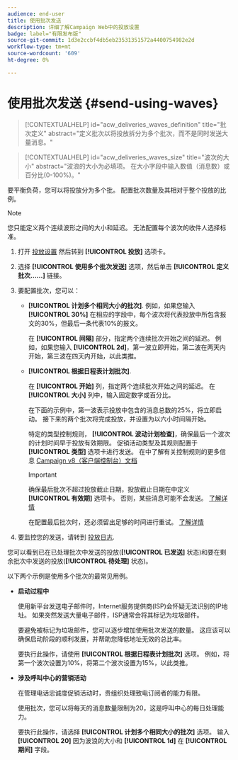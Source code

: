```yaml
---
audience: end-user
title: 使用批次发送
description: 详细了解Campaign Web中的投放设置
badge: label="有限发布版"
source-git-commit: 1d3e2ccbf4db5eb23531351572a4400754982e2d
workflow-type: tm+mt
source-wordcount: '609'
ht-degree: 0%

---
```



# 使用批次发送 {#send-using-waves}

>[!CONTEXTUALHELP]
>id="acw_deliveries_waves_definition"
>title="批次定义"
>abstract="定义批次以将投放拆分为多个批次，而不是同时发送大量消息。"

>[!CONTEXTUALHELP]
>id="acw_deliveries_waves_size"
>title="波次的大小"
>abstract="波浪的大小为必填项。 在大小字段中输入数值（消息数）或百分比(0-100%)。"

要平衡负荷，您可以将投放分为多个批。 配置批次数量及其相对于整个投放的比例。

>[!NOTE]
>
>您只能定义两个连续波形之间的大小和延迟。 无法配置每个波次的收件人选择标准。

1. 打开 [投放设置](delivery-settings.md#retries) 然后转到 **[!UICONTROL 投放]** 选项卡。
1. 选择 **[!UICONTROL 使用多个批次发送]** 选项，然后单击 **[!UICONTROL 定义批次……]** 链接。

1. 要配置批次，您可以：

   * **[!UICONTROL 计划多个相同大小的批次]**. 例如，如果您输入 **[!UICONTROL 30%]** 在相应的字段中，每个波次将代表投放中所包含报文的30%，但最后一条代表10%的报文。

     在 **[!UICONTROL 间隔]** 部分，指定两个连续批次开始之间的延迟。 例如，如果您输入 **[!UICONTROL 2d]**，第一波立即开始，第二波在两天内开始，第三波在四天内开始，以此类推。

   * **[!UICONTROL 根据日程表计划批次]**.

     在 **[!UICONTROL 开始]** 列，指定两个连续批次开始之间的延迟。 在 **[!UICONTROL 大小]** 列中，输入固定数字或百分比。

     在下面的示例中，第一波表示投放中包含的消息总数的25%，将立即启动。 接下来的两个批次将完成投放，并设置为以六小时间隔开始。

     特定的类型控制规则， **[!UICONTROL 波动计划检查]**，确保最后一个波次的计划时间早于投放有效期限。 促销活动类型及其规则配置于 **[!UICONTROL 类型]** 选项卡进行发送。 在中了解有关控制规则的更多信息 [Campaign v8（客户端控制台）文档](https://experienceleague.adobe.com/docs/campaign/automation/campaign-optimization/control-rules.html)

     >[!IMPORTANT]
     >
     >确保最后批次不超过投放截止日期，投放截止日期在中定义 **[!UICONTROL 有效期]** 选项卡。 否则，某些消息可能不会发送。 [了解详情](delivery-settings.md#validity)
     >
     >在配置最后批次时，还必须留出足够的时间进行重试。 [了解详情](delivery-settings.md#retries)

1. 要监控您的发送，请转到 [投放日志](../monitor/delivery-logs.md).

您可以看到已在已处理批次中发送的投放(**[!UICONTROL 已发送]** 状态)和要在剩余批次中发送的投放(**[!UICONTROL 待处理]** 状态)。

以下两个示例是使用多个批次的最常见用例。

* **启动过程中**

  使用新平台发送电子邮件时，Internet服务提供商(ISP)会怀疑无法识别的IP地址。 如果突然发送大量电子邮件，ISP通常会将其标记为垃圾邮件。

  要避免被标记为垃圾邮件，您可以逐步增加使用批次发送的数量。 这应该可以确保启动阶段的顺利发展，并帮助您降低地址无效的总比率。

  要执行此操作，请使用 **[!UICONTROL 根据日程表计划批次]** 选项。 例如，将第一个波次设置为10%，将第二个波次设置为15%，以此类推。

* **涉及呼叫中心的营销活动**

  在管理电话忠诚度促销活动时，贵组织处理致电订阅者的能力有限。

  使用批次，您可以将每天的消息数量限制为20，这是呼叫中心的每日处理能力。

  要执行此操作，请选择 **[!UICONTROL 计划多个相同大小的批次]** 选项。 输入 **[!UICONTROL 20]** 因为波浪的大小和 **[!UICONTROL 1d]** 在 **[!UICONTROL 期间]** 字段。